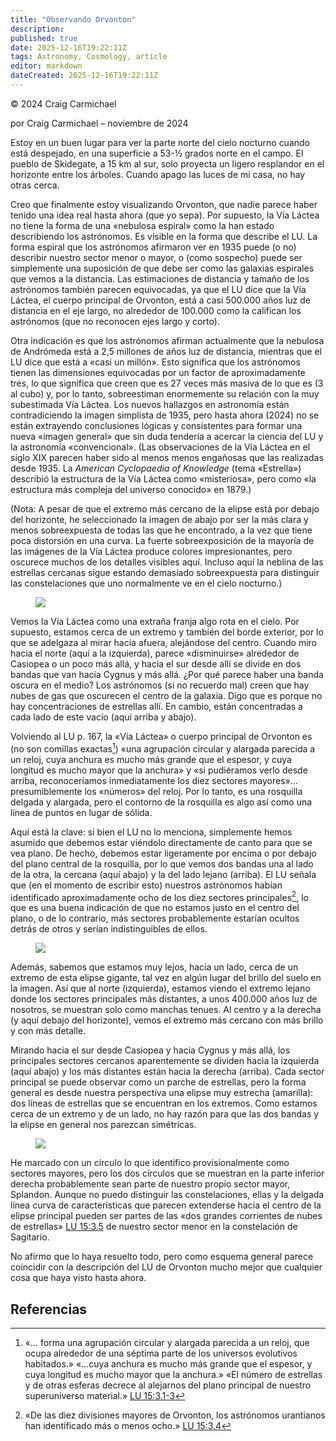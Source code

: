 ```yaml
---
title: "Observando Orvonton"
description: 
published: true
date: 2025-12-16T19:22:11Z
tags: Astronomy, Cosmology, article
editor: markdown
dateCreated: 2025-12-16T19:22:11Z
---
```


<p class="v-card v-sheet theme--light gray lighten-3 px-2">© 2024 Craig Carmichael</p>

por Craig Carmichael – noviembre de 2024 

Estoy en un buen lugar para ver la parte norte del cielo nocturno cuando está despejado, en una superficie a 53-&half; grados norte en el campo. El pueblo de Skidegate, a 15 km al sur, solo proyecta un ligero resplandor en el horizonte entre los árboles. Cuando apago las luces de mi casa, no hay otras cerca. 

Creo que finalmente estoy visualizando Orvonton, que nadie parece haber tenido una idea real hasta ahora (que yo sepa). Por supuesto, la Vía Láctea no tiene la forma de una «nebulosa espiral» como la han estado describiendo los astrónomos. Es visible en la forma que describe el LU. La forma espiral que los astrónomos afirmaron ver en 1935 puede (o no) describir nuestro sector menor o mayor, o (como sospecho) puede ser simplemente una suposición de que debe ser como las galaxias espirales que vemos a la distancia. Las estimaciones de distancia y tamaño de los astrónomos también parecen equivocadas, ya que el LU dice que la Vía Láctea, el cuerpo principal de Orvonton, está a casi 500.000 años luz de distancia en el eje largo, no alrededor de 100.000 como la califican los astrónomos (que no reconocen ejes largo y corto). 

Otra indicación es que los astrónomos afirman actualmente que la nebulosa de Andrómeda está a 2,5 millones de años luz de distancia, mientras que el LU dice que está a «casi un millón». Esto significa que los astrónomos tienen las dimensiones equivocadas por un factor de aproximadamente tres, lo que significa que creen que es 27 veces más masiva de lo que es (3 al cubo) y, por lo tanto, sobreestiman enormemente su relación con la muy subestimada Vía Láctea. Los nuevos hallazgos en astronomía están contradiciendo la imagen simplista de 1935, pero hasta ahora (2024) no se están extrayendo conclusiones lógicas y consistentes para formar una nueva «imagen general» que sin duda tendería a acercar la ciencia del LU y la astronomía «convencional». (Las observaciones de la Vía Láctea en el siglo XIX parecen haber sido al menos menos engañosas que las realizadas desde 1935. La _American Cyclopaedia of Knowledge_ (tema «Estrella») describió la estructura de la Vía Láctea como «misteriosa», pero como «la estructura más compleja del universo conocido» en 1879.) 

(Nota: A pesar de que el extremo más cercano de la elipse está por debajo del horizonte, he seleccionado la imagen de abajo por ser la más clara y menos sobreexpuesta de todas las que he encontrado, a la vez que tiene poca distorsión en una curva. La fuerte sobreexposición de la mayoría de las imágenes de la Vía Láctea produce colores impresionantes, pero oscurece muchos de los detalles visibles aquí. Incluso aquí la neblina de las estrellas cercanas sigue estando demasiado sobreexpuesta para distinguir las constelaciones que uno normalmente ve en el cielo nocturno.) 

<figure id="Figure_1" class="image urantiapedia">
<img src="/image/article/Craig_Carmichael/MilkeWae-1.jpg"> 
</figure> 

Vemos la Vía Láctea como una extraña franja algo rota en el cielo. Por supuesto, estamos cerca de un extremo y también del borde exterior, por lo que se adelgaza al mirar hacia afuera, alejándose del centro. Cuando miro hacia el norte (aquí a la izquierda), parece «disminuirse» alrededor de Casiopea o un poco más allá, y hacia el sur desde allí se divide en dos bandas que van hacia Cygnus y más allá. ¿Por qué parece haber una banda oscura en el medio? Los astrónomos (si no recuerdo mal) creen que hay nubes de gas que oscurecen el centro de la galaxia. Digo que es porque no hay concentraciones de estrellas allí. En cambio, están concentradas a cada lado de este vacío (aquí arriba y abajo). 

Volviendo al LU p. 167, la «Vía Láctea» o cuerpo principal de Orvonton es (no son comillas exactas[^1]) «una agrupación circular y alargada parecida a un reloj, cuya anchura es mucho más grande que el espesor, y cuya longitud es mucho mayor que la anchura» y «si pudiéramos verlo desde arriba, reconoceríamos inmediatamente los diez sectores mayores»… presumiblemente los «números» del reloj. Por lo tanto, es una rosquilla delgada y alargada, pero el contorno de la rosquilla es algo así como una línea de puntos en lugar de sólida. 

Aquí está la clave: si bien el LU no lo menciona, simplemente hemos asumido que debemos estar viéndolo directamente de canto para que se vea plano. De hecho, debemos estar ligeramente por encima o por debajo del plano central de la rosquilla, por lo que vemos dos bandas una al lado de la otra, la cercana (aquí abajo) y la del lado lejano (arriba). El LU señala que (en el momento de escribir esto) nuestros astrónomos habían identificado aproximadamente ocho de los diez sectores principales[^2], lo que es una buena indicación de que no estamos justo en el centro del plano, o de lo contrario, más sectores probablemente estarían ocultos detrás de otros y serían indistinguibles de ellos. 

<figure id="Figure_2" class="image urantiapedia"> 
<img src="/image/article/Craig_Carmichael/MilkeWae-2b.jpg"> 
</figure> 

Además, sabemos que estamos muy lejos, hacia un lado, cerca de un extremo de esta elipse gigante, tal vez en algún lugar del brillo del suelo en la imagen. Así que al norte (izquierda), estamos viendo el extremo lejano donde los sectores principales más distantes, a unos 400.000 años luz de nosotros, se muestran solo como manchas tenues. Al centro y a la derecha (y aquí debajo del horizonte), vemos el extremo más cercano con más brillo y con más detalle. 

Mirando hacia el sur desde Casiopea y hacia Cygnus y más allá, los principales sectores cercanos aparentemente se dividen hacia la izquierda (aquí abajo) y los más distantes están hacia la derecha (arriba). Cada sector principal se puede observar como un parche de estrellas, pero la forma general es desde nuestra perspectiva una elipse muy estrecha (amarilla): dos líneas de estrellas que se encuentran en los extremos. Como estamos cerca de un extremo y de un lado, no hay razón para que las dos bandas y la elipse en general nos parezcan simétricas.

<figure id="Figure_3" class="image urantiapedia"> 
<img src="/image/article/Craig_Carmichael/MilkeWae-3b.jpg"> 
</figure> 

He marcado con un círculo lo que identifico provisionalmente como sectores mayores, pero los dos círculos que se muestran en la parte inferior derecha probablemente sean parte de nuestro propio sector mayor, Splandon. Aunque no puedo distinguir las constelaciones, ellas y la delgada línea curva de características que parecen extenderse hacia el centro de la elipse principal pueden ser partes de las «dos grandes corrientes de nubes de estrellas» <a id="a44_449"></a>[LU 15:3.5](/es/The_Urantia_Book/15#p3_5) de nuestro sector menor en la constelación de Sagitario.

No afirmo que lo haya resuelto todo, pero como esquema general parece coincidir con la descripción del LU de Orvonton mucho mejor que cualquier cosa que haya visto hasta ahora. 


## Referencias 

[^1]: «... forma una agrupación circular y alargada parecida a un reloj, que ocupa alrededor de una séptima parte de los universos evolutivos habitados.» «...cuya anchura es mucho más grande que el espesor, y cuya longitud es mucho mayor que la anchura.» «El número de estrellas y de otras esferas decrece al alejarnos del plano principal de nuestro superuniverso material.» <a id="a51_375"></a>[LU 15:3.1-3](/es/The_Urantia_Book/15#p3_1) 

[^2]: «De las diez divisiones mayores de Orvonton, los astrónomos urantianos han identificado más o menos ocho.» <a id="a53_113"></a>[LU 15:3.4](/es/The_Urantia_Book/15#p3_4)
